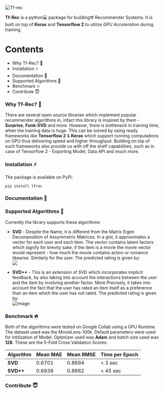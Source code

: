 
![Tf-rec](https://user-images.githubusercontent.com/45713796/101985944-ee9b5500-3cb0-11eb-882c-ae5145434b80.png)

**Tf-Rec** is a python💻 package for building⚒ Recommender Systems. It is built on top of **Keras** and **Tensorflow 2** to utilize *GPU Acceleration* during training.
# Contents
- Why Tf-Rec? 🧐
- Installation ⚡
- Documentation 📝
- Supported Algorithms 🎯
- Benchmark 🔥
- Contribute 😇

### Why Tf-Rec? 🧐
There are several open source libraries which implement popular recommender algorithms in, infact this library is inspired by them - **Surprise**, **Funk-SVD** and more. However, there is bottleneck in training time, when the training data is huge. This can be solved by using ready frameworks like **Tensorflow 2** & **Keras** which support running computations on GPU thus delivering speed and higher throughput. Building on top of such frameworks also provide us with off the shelf capabilities, such as in case of Tensorflow 2 - Exporting Model, Data API and much more.

### Installation ⚡
The package is available on PyPi:

``pip install tfrec``

### Documentation 📝


### Supported Algorithms 🎯
Currently the library supports these algorithms:
- **SVD** - Despite the Name, it is different from the Matrix Eigen Decomposition of Assymmetric Matrices. In a gist, it approximates a vector for each user and each item. The vector contains latent factors which signify for brevity sake, if the item is a movie the movie vector would represent - how much the movie contains action or romance likewise. Similarly for the user.
The predicted rating is given by:   <br />
![](https://latex.codecogs.com/png.latex?\hat{r}_{u,&space;i}&space;=&space;\bar{r}&space;&plus;&space;b_{u}&space;&plus;&space;b_{i}&space;&plus;&space;\sum_{f=1}^{F}&space;p_{u,&space;f}&space;*&space;q_{i,&space;f})

- **SVD++** - This is an extension of SVD which incorporates implicit feedback, by also taking into account the interactions between the user and the item by involving another factor. More Precisely, it takes into account the fact that the user has rated an item itself as a preference than an item which the user has not rated.
The predicted rating is given by:<br />
![image](https://user-images.githubusercontent.com/45713796/101982506-6ca03180-3c9a-11eb-8285-f9f243ab877c.png)

### Benchmark 🔥
Both of the algorithms were tested on Google Collab using a GPU Runtime. The dataset used was the MovieLens-100k. Default parameters were used for intilization of Model. Optimizer used was **Adam** and batch size used was **128**. 
These are the 5-Fold Cross Validation Scores:

|   Algorithm  | Mean MAE | Mean RMSE | Time per Epoch |
| ------------ | -------- | --------  | -------------- |
| **SVD**      | 0.6701   | 0.8694    |  < 3 sec       |
| **SVD++**    | 0.6838   | 0.8862    |  < 45 sec      |
### Contribute 😇 
